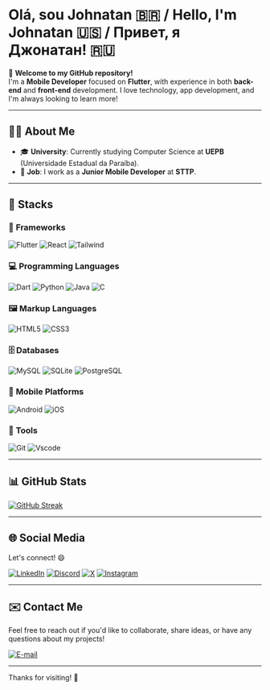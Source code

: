 # Olá, sou Johnatan 🇧🇷 / Hello, I'm Johnatan 🇺🇸 / Привет, я Джонатан! 🇷🇺

👋 **Welcome to my GitHub repository!**  
I'm a **Mobile Developer** focused on **Flutter**, with experience in both **back-end** and **front-end** development. I love technology, app development, and I'm always looking to learn more!

---

## 🧑‍💻 About Me

- 🎓 **University**: Currently studying Computer Science at **UEPB** (Universidade Estadual da Paraíba).
- 💼 **Job**: I work as a **Junior Mobile Developer** at **STTP**.

---

## 🚀 Stacks

### 🔧 **Frameworks**

![Flutter](https://img.shields.io/badge/Flutter-02569B?style=for-the-badge&logo=flutter&logoColor=white) ![React](https://img.shields.io/badge/React-20232A?style=for-the-badge&logo=react&logoColor=61DAFB) ![Tailwind](https://img.shields.io/badge/tailwindcss-%2338B2AC.svg?style=for-the-badge&logo=tailwind-css&logoColor=white)

### 💻 **Programming Languages**

![Dart](https://img.shields.io/badge/Dart-0175C2?style=for-the-badge&logo=dart&logoColor=white) ![Python](https://img.shields.io/badge/python-3670A0?style=for-the-badge&logo=python&logoColor=ffdd54) ![Java](https://img.shields.io/badge/java-%23ED8B00.svg?style=for-the-badge&logo=openjdk&logoColor=white) ![C](https://img.shields.io/badge/C-00599C?style=for-the-badge&logo=c&logoColor=white)

### 🖼️ **Markup Languages**

![HTML5](https://img.shields.io/badge/HTML5-E34F26?style=for-the-badge&logo=html5&logoColor=white) ![CSS3](https://img.shields.io/badge/CSS3-1572B6?style=for-the-badge&logo=css3&logoColor=white)

### 🗄️ **Databases**

![MySQL](https://img.shields.io/badge/MySQL-00000F?style=for-the-badge&logo=mysql&logoColor=white) ![SQLite](https://img.shields.io/badge/SQLite-000?style=for-the-badge&logo=sqlite&logoColor=07405E) ![PostgreSQL](https://img.shields.io/badge/PostgreSQL-000?style=for-the-badge&logo=postgresql)

### 📱 **Mobile Platforms**

![Android](https://img.shields.io/badge/Android-3DDC84?style=for-the-badge&logo=android&logoColor=white) ![iOS](https://img.shields.io/badge/iOS-000000?style=for-the-badge&logo=ios&logoColor=white)

### 🔧 **Tools**

![Git](https://img.shields.io/badge/GIT-E44C30?style=for-the-badge&logo=git&logoColor=white) ![Vscode](https://img.shields.io/badge/Vscode-007ACC?style=for-the-badge&logo=visual-studio-code&logoColor=white)

---

## 📊 GitHub Stats

[![GitHub Streak](https://streak-stats.demolab.com?user=johndriguess&theme=buefy-dark&hide_border=true&exclude_days=Sun%2CSat)](https://git.io/streak-stats)

---

## 🌐 Social Media

Let's connect! 😄

[![LinkedIn](https://img.shields.io/badge/LinkedIn-0077B5?style=for-the-badge&logo=linkedin&logoColor=white)](https://www.linkedin.com/in/johnrodriguess/) 
[![Discord](https://img.shields.io/badge/Discord-7289DA?style=for-the-badge&logo=discord&logoColor=white)](https://discord.com/channels/@johndriguess/) 
[![X](https://img.shields.io/badge/X-000?style=for-the-badge&logo=x)](https://x.com/johnrodriguess_) 
[![Instagram](https://img.shields.io/badge/-Instagram-%23E4405F?style=for-the-badge&logo=instagram&logoColor=white)](https://www.instagram.com/johnrodriguess_/)

---

## ✉️ Contact Me

Feel free to reach out if you'd like to collaborate, share ideas, or have any questions about my projects!

[![E-mail](https://img.shields.io/badge/-Email-000?style=for-the-badge&logo=microsoft-outlook&logoColor=007BFF)](mailto:johndriguess@gmail.com)

---

Thanks for visiting! 🚀
